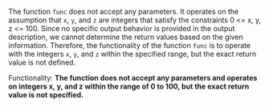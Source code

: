 The function `func` does not accept any parameters. It operates on the assumption that `x`, `y`, and `z` are integers that satisfy the constraints 0 <= x, y, z <= 100. Since no specific output behavior is provided in the output description, we cannot determine the return values based on the given information. Therefore, the functionality of the function `func` is to operate with the integers `x`, `y`, and `z` within the specified range, but the exact return value is not defined.

Functionality: **The function does not accept any parameters and operates on integers x, y, and z within the range of 0 to 100, but the exact return value is not specified.**